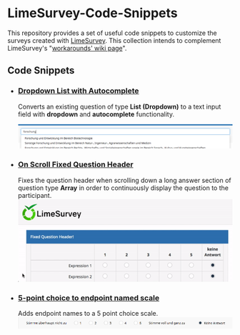 # LimeSurvey-Code-Snippets
This repository provides a set of useful code snippets to customize the surveys created with [LimeSurvey](https://www.limesurvey.org). This collection intends to complement LimeSurvey's "[workarounds' wiki page](https://manual.limesurvey.org/Workarounds:_Manipulating_a_survey_at_runtime_using_Javascript)".

## Code Snippets
- ### [Dropdown List with Autocomplete](./dropdown-autocomplete)
    Converts an existing question of type **List (Dropdown)** to a text input field with **dropdown** and **autocomplete** functionality.

    ![Autocomplete with surveycodings](./dropdown-autocomplete/surveycodings-integration/autocomplete_surveycodings.png)



- ### [On Scroll Fixed Question Header](./on-scroll-fixed-question)

    Fixes the question header when scrolling down a long answer section of question type **Array** in order to continuously display the question to the participant.
    ![Dropdown with autocomplete](./on-scroll-fixed-question/on_scroll_fixed.gif)


- ### [5-point choice to endpoint named scale](./5-point-choice-endpoint-named-scale)

    Adds endpoint names to a 5 point choice scale.
    ![Endpoint-named scale](./5-point-choice-endpoint-named-scale/endpoint_named_scale.png)
